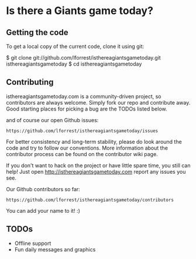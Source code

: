 # Is there a Giants game today?

## Getting the code

To get a local copy of the current code, clone it using git:

$ git clone git://github.com/lforrest/isthereagiantsgametoday.git isthereagiantsgametoday
$ cd isthereagiantsgametoday

## Contributing

isthereagiantsgametoday.com is a community-driven project, so contributors are always welcome. Simply fork our repo and contribute away. Good starting places for picking a bug are the TODOs listed below.

and of course our open Github issues:

    https://github.com/lforrest/isthereagiantsgametoday/issues

For better consistency and long-term stability, please do look around the code and try to follow our conventions. More information about the contributor process can be found on the contributor wiki page.

If you don't want to hack on the project or have little spare time, you still can help! Just open http://isthereagiantsgametoday.com report any issues you see.

Our Github contributors so far:

    https://github.com/lforrest/isthereagiantsgametoday/contributors

You can add your name to it! :)

## TODOs

* Offline support
* Fun daily messages and graphics